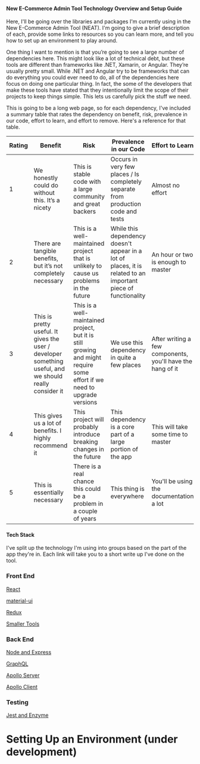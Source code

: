 #### New E-Commerce Admin Tool Technology Overview and Setup Guide

Here, I'll be going over the libraries and packages I'm currently using in the New E-Commerce Admin Tool (NEAT). I'm going to give a brief description of each, provide some links to resources so you can learn more, and tell you how to set up an environment to play around.

One thing I want to mention is that you’re going to see a large number of dependencies here. This might look like a lot of technical debt, but these tools are different than frameworks like .NET, Xamarin, or Angular. They’re usually pretty small. While .NET and Angular try to be frameworks that can do everything you could ever need to do, all of the dependencies here focus on doing one particular thing. In fact, the some of the developers that make these tools have stated that they intentionally limit the scope of their projects to keep things simple. This lets us carefully pick the stuff we need.

This is going to be a long web page, so for each dependency, I've included a summary table that rates the dependency on benefit, risk, prevalence in our code, effort to learn, and effort to remove. Here's a reference for that table.

| Rating | Benefit                                                                                                 | Risk                                                                                                                    | Prevalence in our Code                                                                                        | Effort to Learn                                            | Effort to Remove                                     |
| ------ | ------------------------------------------------------------------------------------------------------- | ----------------------------------------------------------------------------------------------------------------------- | ------------------------------------------------------------------------------------------------------------- | ---------------------------------------------------------- | ---------------------------------------------------- |
| 1      | We honestly could do without this. It’s a nicety                                                        | This is stable code with a large community and great backers                                                            | Occurs in very few places / Is completely separate from production code and tests                             | Almost no effort                                           | We can delete this on a whim, at any point in time   |
| 2      | There are tangible benefits, but it’s not completely necessary                                          | This is a well-maintained project that is unlikely to cause us problems in the future                                   | While this dependency doesn't appear in a lot of places, it is related to an important piece of functionality | An hour or two is enough to master                         | Minimal code change to remove                        |
| 3      | This is pretty useful. It gives the user / developer something useful, and we should really consider it | This is a well-maintained project, but it is still growing and might require some effort if we need to upgrade versions | We use this dependency in quite a few places                                                                  | After writing a few components, you'll have the hang of it | This could take a sprint or two to remove            |
| 4      | This gives us a lot of benefits. I highly recommend it                                                  | This project will probably introduce breaking changes in the future                                                     | This dependency is a core part of a large portion of the app                                                  | This will take some time to master                         | Removing this is a large effort                      |
| 5      | This is essentially necessary                                                                           | There is a real chance this could be a problem in a couple of years                                                     | This thing is everywhere                                                                                      | You'll be using the documentation a lot                    | If you remove this you might as well rewrite the app |

#### Tech Stack

I've split up the technology I'm using into groups based on the part of the app they're in. Each link will take you to a short write up I've done on the tool.

### Front End

[React](https://jacksondr5.github.io/react)

[material-ui](https://jacksondr5.github.io/material)

[Redux](https://jacksondr5.github.io/redux)

[Smaller Tools](https://jacksondr5.github.io/viewSmall)

### Back End

[Node and Express](https://jacksondr5.github.io/nodeExpress)

[GraphQL](https://jacksondr5.github.io/graphql)

[Apollo Server](https://jacksondr5.github.io/apolloServer)

[Apollo Client](https://jacksondr5.github.io/apolloClient)

### Testing

[Jest and Enzyme](https://jacksondr5.github.io/testing)

# Setting Up an Environment (under development)
